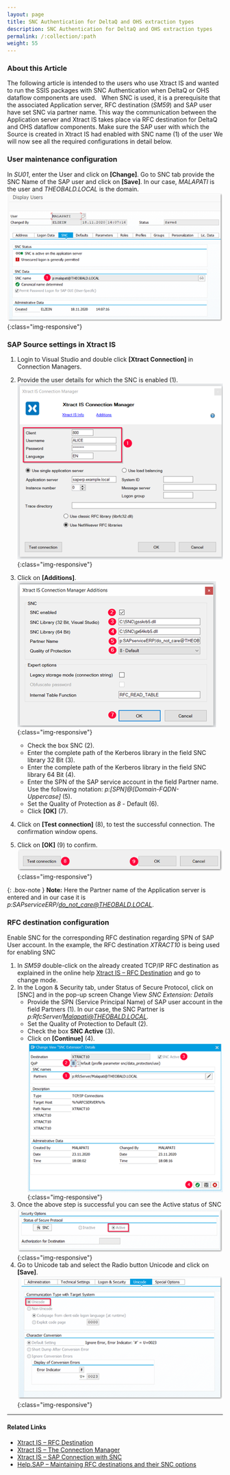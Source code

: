 ```yaml
---
layout: page
title: SNC Authentication for DeltaQ and OHS extraction types
description: SNC Authentication for DeltaQ and OHS extraction types
permalink: /:collection/:path
weight: 55
---
```

### About this Article
The following article is intended to the users who use Xtract IS and wanted to run the SSIS packages with SNC Authentication when DeltaQ or OHS dataflow components are used.  
When SNC is used, it is a prerequisite that the associated Application server, RFC destination (*SM59*) and SAP user have set SNC via partner name. This way the communication between the Application server and Xtract IS takes place via RFC destination for DeltaQ and OHS dataflow components. 
Make sure the SAP user with which the Source is created in Xtract IS had enabled with SNC name (1) of the user
We will now see all the required configurations in detail below.

### User maintenance configuration
In *SU01*, enter the User and click on **[Change]**. 
Go to SNC tab provide the SNC Name of the SAP user and click on **[Save]**. In our case, *MALAPATI* is the user and *THEOBALD.LOCAL* is the domain.
![sap_user_settings_snc](/img/contents/xis/sap_user_settings_snc.png){:class="img-responsive"}

### SAP Source settings in Xtract IS
1. Login to Visual Studio and double click **[Xtract Connection]** in Connection Managers.
2. Provide the user details for which the SNC is enabled (1).
![connection_manager](/img/contents/xis/connection_manager.png){:class="img-responsive"}
3. Click on **[Additions]**.
![connection_manager_addition](/img/contents/xis/connection_manager_addition.png){:class="img-responsive"}
   - Check the box SNC (2).
   - Enter the complete path of the Kerberos library in the field SNC library 32 Bit (3).
   - Enter the complete path of the Kerberos library in the field SNC library 64 Bit (4).
   - Enter the SPN of the SAP service account in the field Partner name. Use the following notation: *p:[SPN]@[Domain-FQDN-Uppercase]* (5).
   - Set the Quality of Protection as *8* - Default (6).
   - Click **[OK]** (7).
   
4. Click on **[Test connection]** (8), to test the successful connection. The confirmation window opens.
5. Click on **[OK]** (9) to confirm.
![connection_manager_test](/img/contents/xis/connection_manager_test.png){:class="img-responsive"}
   
{: .box-note }
**Note:** Here the Partner name of the Application server is entered and in our case it is *p:SAPserviceERP/do_not_care@THEOBALD.LOCAL*.

### RFC destination configuration
Enable SNC for the corresponding RFC destination regarding SPN of SAP User account. In the example, the RFC destination *XTRACT10* is being used for enabling SNC
1. In *SM59* double-click on the already created TCP/IP RFC destination as explained in the online help [Xtract IS – RFC Destination](https://help.theobald-software.com/en/xtract-is/sap-customizing/preparation-for-ohs-in-bw) and go to change mode.
2. In the Logon & Security tab, under Status of Secure Protocol, click on [SNC] and in the pop-up screen Change View *SNC Extension: Details*
   - Provide the SPN (Service Principal Name) of SAP user account in the field Partners (1). In our case, the SNC Partner is *p:RfcServer/Malapati@THEOBALD.LOCAL*.
   - Set the Quality of Protection to Default (2).
   - Check the box **SNC Active** (3).
   - Click on  **[Continue]** (4).
   ![rfc_destination_snc1](/img/contents/xis/rfc_destination_snc1.png){:class="img-responsive"}
3. Once the above step is successful you can see the Active status of SNC 
![rfc_destination_snc](/img/contents/xis/rfc_destination_snc.png){:class="img-responsive"}
4.	Go to Unicode tab and select the Radio button Unicode and click on **[Save]**.
![rfc_destination_unicode](/img/contents/xis/rfc_destination_unicode.png){:class="img-responsive"}

***********
#### Related Links

- [Xtract IS – RFC Destination](https://help.theobald-software.com/en/xtract-is/sap-customizing/preparation-for-ohs-in-bw#creating-an-rfc-destination)
- [Xtract IS – The Connection Manager](https://help.theobald-software.com/en/xtract-is/sap-connection/the-connection-manager)
- [Xtract IS – SAP Connection with SNC](https://help.theobald-software.com/en/xtract-is/sap-connection/sap-connection-with-snc)
- [Help.SAP – Maintaining RFC destinations and their SNC options](https://help.sap.com/viewer/e73bba71770e4c0ca5fb2a3c17e8e229/7.5.8/en-US/57898009a859493a8bce56caaf0f8e13.html)










